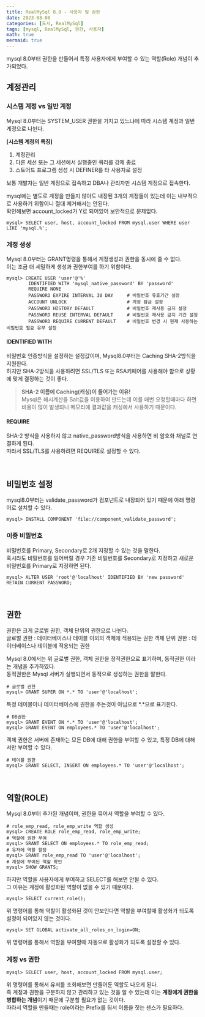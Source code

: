 ```yaml
---
title: RealMySql 8.0 - 사용자 및 권한
date: 2023-08-08
categories: [도서, RealMySql]
tags: [mysql, RealMySql, 권한, 사용자]
math: true
mermaid: true
---
```



mysql 8.0부터 권한을 만들어서 특정 사용자에게 부여할 수 있는 역할(Role) 개념이 추가되었다. <br>

## 계정관리

### 시스템 계정 vs 일반 계정
Mysql 8.0부터는 SYSTEM_USER 권한을 가지고 있느냐에 따라 시스템 계정과 일반 계정으로 나뉜다. <br>

**[시스템 계정의 특징]**
1. 계정관리
2. 다른 세선 또는 그 세션에서 실행중인 쿼리를 강제 종료
3. 스토어드 프로그램 생성 시 DEFINER를 타 사용자로 설정

보통 개발자는 일반 계정으로 접속하고 DBA나 관리자만 시스템 계정으로 접속한다. <br>

mysql에는 별도로 계정을 만들지 않아도 내장된 3개의 계정들이 있는데 이는 내부적으로 사용하기 위함이니 절대 제거해서는 안된다. <br>
확인해보면 account_locked가 Y로 되어있어 보안적으로 문제없다. <br>

```mysql
mysql> SELECT user, host, account_locked FROM mysql.user WHERE user LIKE 'mysql.%';
```

### 계정 생성
Mysql 8.0부터는 GRANT명령을 통해서 계정생성과 권한을 동시에 줄 수 없다. <br>
이는 조금 더 세밀하게 생성과 권한부여를 하기 위함이다. <br>

```mysql
mysql> CREATE USER 'user'@'%'
        IDENTIFIED WITH 'mysql_native_password' BY 'password'
        REQUIRE NONE
        PASSWORD EXPIRE INTERVAL 30 DAY     # 비밀번호 유효기간 설정
        ACCOUNT UNLOCK                      # 계정 잠금 설정
        PASSWORD HISTORY DEFAULT            # 비밀번호 재사용 금지 설정
        PASSWORD REUSE INTERVAL DEFAULT     # 비밀번호 재사용 금지 기간 설정
        PASSWORD REQUIRE CURRENT DEFAULT    # 비밀번호 변경 시 현재 사용하는 비밀번호 필요 유무 설정
```

#### IDENTIFIED WITH
비밀번호 인증방식을 설정하는 설정값이며, Mysql8.0부터는 Caching SHA-2방식을 지원한다. <br>
하지만 SHA-2방식을 사용하려면 SSL/TLS 또는 RSA키페어를 사용해야 함으로 상황에 맞게 결정하는 것이 좋다. <br>

> **SHA-2 이름에 Caching(캐싱)이 들어가는 이유!** <br>
> Mysql은 해시계산을 Salt값을 이용하여 만드는데 이를 매번 요청할때마다 하면 비용이 많이 발생되니 메모리에 결과값을 캐싱에서 사용하기 때문이다. 


#### REQUIRE
SHA-2 방식을 사용하지 않고 native_password방식을 사용하면 비 암호화 채널로 연결하게 된다. <br>
따라서 SSL/TLS를 사용하려면 REQUIRE로 설정할 수 있다. <br>

<br>

## 비밀번호 설정
mysql8.0부터는 validate_password가 컴포넌트로 내장되어 있기 때문에 아래 명령어로 설치할 수 있다. <br>

```mysql
mysql> INSTALL COMPONENT 'file://component_validate_password';
```

### 이중 비밀번호
비밀번호를 Primary, Secondary로 2개 지정할 수 있는 것을 말한다. <br>
혹시라도 비밀번호를 잃어버릴 경우 기존 비밀번호를 Secondary로 지정하고 새로운 비밀번호를 Primary로 지정하면 된다. <br>

```mysql
mysql> ALTER USER 'root'@'localhost' IDENTIFIED BY 'new password' RETAIN CURRENT PASSWORD;
```

<br>

## 권한
권한은 크게 글로벌 권한, 객체 단위의 권한으로 나뉜다. <br>
글로벌 권한 : 데이터베이스나 테이블 이외의 객체에 적용되는 권한
객체 단위 권한 : 데이터베이스나 테이블에 적용되는 권한

Mysql 8.0에서는 위 글로벌 권한, 객체 권한을 정적권한으로 표기하며, 동적권한 이라는 개념을 추가하였다. <br>
동적권한은 Mysql 서버가 실행되면서 동적으로 생성하는 권한을 말한다. <br>

```mysql
# 글로벌 권한
mysql> GRANT SUPER ON *.* TO 'user'@'localhost';
```
특정 테이블이나 데이터베이스에 권한을 주는것이 아님으로 *.*으로 표기한다. <br>

```mysql
# DB권한
mysql> GRANT EVENT ON *.* TO 'user'@'localhost';
mysql> GRANT EVENT ON employees.* TO 'user'@'localhost';
```

객체 권한은 서버에 존재하는 모든 DB에 대해 권한을 부여할 수 있고, 특정 DB에 대해서만 부여할 수 있다. <br>

```mysql
# 테이블 권한
mysql> GRANT SELECT, INSERT ON employees.* TO 'user'@'localhost';
```

<br>

## 역할(ROLE)

Mysql 8.0부터 추가된 개념이며, 권한을 묶어서 역할을 부여할 수 있다. <br>

```mysql
# role_emp_read, role_emp_write 역할 생성
mysql> CREATE ROLE role_emp_read, role_emp_write;
# 역할에 권한 부여
mysql> GRANT SELECT ON employees.* TO role_emp_read;
# 유저에 역할 할당
mysql> GRANT role_emp_read TO 'user'@'localhost';
# 계정에 부여된 역할 확인
mysql> SHOW GRANTS;
```

하지만 역할을 사용자에게 부여하고 SELECT를 해보면 안될 수 있다. <br>
그 이유는 계정에 활성화된 역할이 없을 수 있기 때문이다. <br>

```mysql
mysql> SELECT current_role();
```
위 명령어를 통해 역할이 활성화된 것이 안보인다면 역할을 부여할때 활성화가 되도록 설정이 되어있지 않는 것이다. <br>

```mysql
mysql> SET GLOBAL activate_all_roles_on_login=ON;
```
위 명령어를 통해서 역할을 부여할때 자동으로 활성화가 되도록 설정할 수 있다.

### 계정 vs 권한

```mysql
mysql> SELECT user, host, account_locked FROM mysql.user;
```
위 명령어를 통해서 유저를 조회해보면 만들어둔 역할도 나오게 된다. <br>
즉 계정과 권한을 구분하지 않고 관리하고 있는 것을 알 수 있는데 이는 **계정에게 권한을 병합하는 개념**이기 때문에 구분할 필요가 없는 것이다. <br>
따라서 역할을 만들때는 role이라는 Prefix를 둬서 이름을 짓는 센스가 필요하다. <br>

